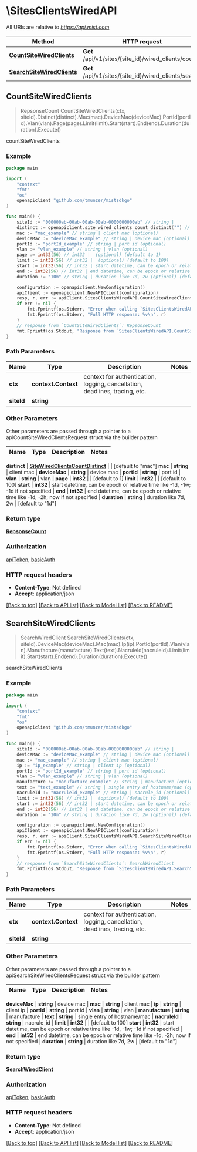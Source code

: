 # \SitesClientsWiredAPI

All URIs are relative to *https://api.mist.com*

Method | HTTP request | Description
------------- | ------------- | -------------
[**CountSiteWiredClients**](SitesClientsWiredAPI.md#CountSiteWiredClients) | **Get** /api/v1/sites/{site_id}/wired_clients/count | countSiteWiredClients
[**SearchSiteWiredClients**](SitesClientsWiredAPI.md#SearchSiteWiredClients) | **Get** /api/v1/sites/{site_id}/wired_clients/search | searchSiteWiredClients



## CountSiteWiredClients

> RepsonseCount CountSiteWiredClients(ctx, siteId).Distinct(distinct).Mac(mac).DeviceMac(deviceMac).PortId(portId).Vlan(vlan).Page(page).Limit(limit).Start(start).End(end).Duration(duration).Execute()

countSiteWiredClients



### Example

```go
package main

import (
	"context"
	"fmt"
	"os"
	openapiclient "github.com/tmunzer/mistsdkgo"
)

func main() {
	siteId := "000000ab-00ab-00ab-00ab-0000000000ab" // string | 
	distinct := openapiclient.site_wired_clients_count_distinct("") // SiteWiredClientsCountDistinct |  (optional) (default to "mac")
	mac := "mac_example" // string | client mac (optional)
	deviceMac := "deviceMac_example" // string | device mac (optional)
	portId := "portId_example" // string | port id (optional)
	vlan := "vlan_example" // string | vlan (optional)
	page := int32(56) // int32 |  (optional) (default to 1)
	limit := int32(56) // int32 |  (optional) (default to 100)
	start := int32(56) // int32 | start datetime, can be epoch or relative time like -1d, -1w; -1d if not specified (optional)
	end := int32(56) // int32 | end datetime, can be epoch or relative time like -1d, -2h; now if not specified (optional)
	duration := "10m" // string | duration like 7d, 2w (optional) (default to "1d")

	configuration := openapiclient.NewConfiguration()
	apiClient := openapiclient.NewAPIClient(configuration)
	resp, r, err := apiClient.SitesClientsWiredAPI.CountSiteWiredClients(context.Background(), siteId).Distinct(distinct).Mac(mac).DeviceMac(deviceMac).PortId(portId).Vlan(vlan).Page(page).Limit(limit).Start(start).End(end).Duration(duration).Execute()
	if err != nil {
		fmt.Fprintf(os.Stderr, "Error when calling `SitesClientsWiredAPI.CountSiteWiredClients``: %v\n", err)
		fmt.Fprintf(os.Stderr, "Full HTTP response: %v\n", r)
	}
	// response from `CountSiteWiredClients`: RepsonseCount
	fmt.Fprintf(os.Stdout, "Response from `SitesClientsWiredAPI.CountSiteWiredClients`: %v\n", resp)
}
```

### Path Parameters


Name | Type | Description  | Notes
------------- | ------------- | ------------- | -------------
**ctx** | **context.Context** | context for authentication, logging, cancellation, deadlines, tracing, etc.
**siteId** | **string** |  | 

### Other Parameters

Other parameters are passed through a pointer to a apiCountSiteWiredClientsRequest struct via the builder pattern


Name | Type | Description  | Notes
------------- | ------------- | ------------- | -------------

 **distinct** | [**SiteWiredClientsCountDistinct**](SiteWiredClientsCountDistinct.md) |  | [default to &quot;mac&quot;]
 **mac** | **string** | client mac | 
 **deviceMac** | **string** | device mac | 
 **portId** | **string** | port id | 
 **vlan** | **string** | vlan | 
 **page** | **int32** |  | [default to 1]
 **limit** | **int32** |  | [default to 100]
 **start** | **int32** | start datetime, can be epoch or relative time like -1d, -1w; -1d if not specified | 
 **end** | **int32** | end datetime, can be epoch or relative time like -1d, -2h; now if not specified | 
 **duration** | **string** | duration like 7d, 2w | [default to &quot;1d&quot;]

### Return type

[**RepsonseCount**](RepsonseCount.md)

### Authorization

[apiToken](../README.md#apiToken), [basicAuth](../README.md#basicAuth)

### HTTP request headers

- **Content-Type**: Not defined
- **Accept**: application/json

[[Back to top]](#) [[Back to API list]](../README.md#documentation-for-api-endpoints)
[[Back to Model list]](../README.md#documentation-for-models)
[[Back to README]](../README.md)


## SearchSiteWiredClients

> SearchWiredClient SearchSiteWiredClients(ctx, siteId).DeviceMac(deviceMac).Mac(mac).Ip(ip).PortId(portId).Vlan(vlan).Manufacture(manufacture).Text(text).NacruleId(nacruleId).Limit(limit).Start(start).End(end).Duration(duration).Execute()

searchSiteWiredClients



### Example

```go
package main

import (
	"context"
	"fmt"
	"os"
	openapiclient "github.com/tmunzer/mistsdkgo"
)

func main() {
	siteId := "000000ab-00ab-00ab-00ab-0000000000ab" // string | 
	deviceMac := "deviceMac_example" // string | device mac (optional)
	mac := "mac_example" // string | client mac (optional)
	ip := "ip_example" // string | client ip (optional)
	portId := "portId_example" // string | port id (optional)
	vlan := "vlan_example" // string | vlan (optional)
	manufacture := "manufacture_example" // string | manufacture (optional)
	text := "text_example" // string | single entry of hostname/mac (optional)
	nacruleId := "nacruleId_example" // string | nacrule_id (optional)
	limit := int32(56) // int32 |  (optional) (default to 100)
	start := int32(56) // int32 | start datetime, can be epoch or relative time like -1d, -1w; -1d if not specified (optional)
	end := int32(56) // int32 | end datetime, can be epoch or relative time like -1d, -2h; now if not specified (optional)
	duration := "10m" // string | duration like 7d, 2w (optional) (default to "1d")

	configuration := openapiclient.NewConfiguration()
	apiClient := openapiclient.NewAPIClient(configuration)
	resp, r, err := apiClient.SitesClientsWiredAPI.SearchSiteWiredClients(context.Background(), siteId).DeviceMac(deviceMac).Mac(mac).Ip(ip).PortId(portId).Vlan(vlan).Manufacture(manufacture).Text(text).NacruleId(nacruleId).Limit(limit).Start(start).End(end).Duration(duration).Execute()
	if err != nil {
		fmt.Fprintf(os.Stderr, "Error when calling `SitesClientsWiredAPI.SearchSiteWiredClients``: %v\n", err)
		fmt.Fprintf(os.Stderr, "Full HTTP response: %v\n", r)
	}
	// response from `SearchSiteWiredClients`: SearchWiredClient
	fmt.Fprintf(os.Stdout, "Response from `SitesClientsWiredAPI.SearchSiteWiredClients`: %v\n", resp)
}
```

### Path Parameters


Name | Type | Description  | Notes
------------- | ------------- | ------------- | -------------
**ctx** | **context.Context** | context for authentication, logging, cancellation, deadlines, tracing, etc.
**siteId** | **string** |  | 

### Other Parameters

Other parameters are passed through a pointer to a apiSearchSiteWiredClientsRequest struct via the builder pattern


Name | Type | Description  | Notes
------------- | ------------- | ------------- | -------------

 **deviceMac** | **string** | device mac | 
 **mac** | **string** | client mac | 
 **ip** | **string** | client ip | 
 **portId** | **string** | port id | 
 **vlan** | **string** | vlan | 
 **manufacture** | **string** | manufacture | 
 **text** | **string** | single entry of hostname/mac | 
 **nacruleId** | **string** | nacrule_id | 
 **limit** | **int32** |  | [default to 100]
 **start** | **int32** | start datetime, can be epoch or relative time like -1d, -1w; -1d if not specified | 
 **end** | **int32** | end datetime, can be epoch or relative time like -1d, -2h; now if not specified | 
 **duration** | **string** | duration like 7d, 2w | [default to &quot;1d&quot;]

### Return type

[**SearchWiredClient**](SearchWiredClient.md)

### Authorization

[apiToken](../README.md#apiToken), [basicAuth](../README.md#basicAuth)

### HTTP request headers

- **Content-Type**: Not defined
- **Accept**: application/json

[[Back to top]](#) [[Back to API list]](../README.md#documentation-for-api-endpoints)
[[Back to Model list]](../README.md#documentation-for-models)
[[Back to README]](../README.md)

